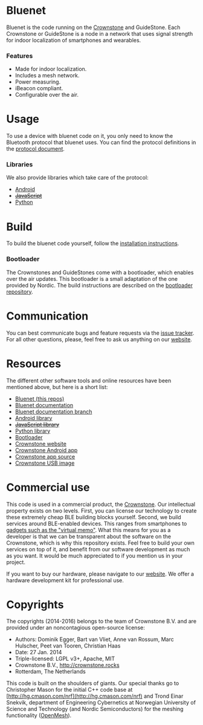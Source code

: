 # Bluenet
Bluenet is the code running on the [Crownstone](http://crownstone.rocks) and GuideStone. Each Crownstone or GuideStone is a node in a network that uses signal strength for indoor localization of smartphones and wearables.


### Features
- Made for indoor localization.
- Includes a mesh network.
- Power measuring.
- iBeacon compliant.
- Configurable over the air.


# Usage
To use a device with bluenet code on it, you only need to know the Bluetooth protocol that bluenet uses. You can find the protocol definitions in the [protocol document](docs/PROTOCOL.md).

### Libraries
We also provide libraries which take care of the protocol:

- [Android](https://github.com/dobots/bluenet-lib-android)
- [~~JavaScript~~](https://github.com/dobots/bluenet-lib-js)
- [Python](https://github.com/dobots/bluenet-lib-python)


# Build
To build the bluenet code yourself, follow the [installation instructions](docs/INSTALL.md).

### Bootloader
The Crownstones and GuideStones come with a bootloader, which enables over the air updates. This bootloader is a small adaptation of the one provided by Nordic. The build instructions are described on the [bootloader repository](https://github.com/dobots/nrf51-dfu-bootloader-for-gcc-compiler).


# Communication
You can best communicate bugs and feature requests via the [issue tracker](https://github.com/dobots/bluenet/issues). For all other questions, please, feel free to ask us anything on our [website](http://crownstone.rocks).


# Resources
The different other software tools and online resources have been mentioned above, but here is a short list:

- [Bluenet (this repos)](https://github.com/dobots/bluenet)
- [Bluenet documentation](http://dobots.github.io/bluenet/)
- [Bluenet documentation branch](https://github.com/dobots/bluenet/tree/gh-pages)
- [Android library](https://github.com/dobots/bluenet-lib-android)
- [~~JavaScript library~~](https://github.com/dobots/bluenet-lib-js)
- [Python library](https://github.com/dobots/bluenet-lib-python)
- [Bootloader](https://github.com/dobots/nrf51-dfu-bootloader-for-gcc-compiler)
- [Crownstone website](http://crownstone.rocks)
- [Crownstone Android app](https://play.google.com/store/apps/details?id=nl.dobots.CrownStone)
- [Crownstone app source](https://github.com/dobots/crownstone-app)
- [Crownstone USB image](https://github.com/dobots/crownstone-image)


# Commercial use
This code is used in a commercial product, the [Crownstone](http://crownstone.rocks). Our intellectual property exists on two levels. First, you can license our technology to create these extremely cheap BLE building blocks yourself. Second, we build services around BLE-enabled devices. This ranges from smartphones to [gadgets such as the "virtual memo"](http://dobots.nl/2014/07/15/ble-dobeacon-a-virtual-memo/). What this means for you as a developer is that we can be transparent about the software on the Crownstone, which is why this repository exists. Feel free to build your own services on top of it, and benefit from our software development as much as you want. It would be much appreciated to if you mention us in your project.

If you want to buy our hardware, please navigate to our [website](http://crownstone.rocks). We offer a
hardware development kit for professional use.


# Copyrights

The copyrights (2014-2016) belongs to the team of Crownstone B.V. and are provided under an noncontagious open-source license:

* Authors: Dominik Egger, Bart van Vliet, Anne van Rossum, Marc Hulscher, Peet van Tooren, Christian Haas
* Date: 27 Jan. 2014
* Triple-licensed: LGPL v3+, Apache, MIT
* Crownstone B.V., http://crownstone.rocks
* Rotterdam, The Netherlands

This code is built on the shoulders of giants. Our special thanks go to Christopher Mason for the initial C++ code base at [http://hg.cmason.com/nrf](http://hg.cmason.com/nrf) and Trond Einar Snekvik, department of Engineering Cybernetics at Norwegian University of Science and Technology (and Nordic Semiconductors) for the meshing functionality ([OpenMesh](https://github.com/NordicSemiconductor/nRF51-ble-bcast-mesh)).
